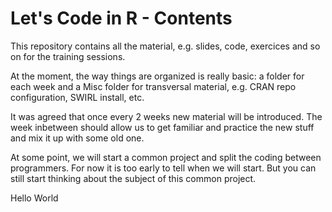 # Let's Code in R - Contents
This repository contains all the material, e.g. slides, code, exercices and so on for the training sessions.

At the moment, the way things are organized is really basic: a folder for each week and a Misc folder for transversal material, e.g. CRAN repo configuration, SWIRL install, etc.

It was agreed that once every 2 weeks new material will be introduced. The week inbetween should allow us to get familiar and practice the new stuff and mix it up with some old one.

At some point, we will start a common project and split the coding between programmers. For now it is too early to tell when we will start. But you can still start thinking about the subject of this common project.

Hello World
